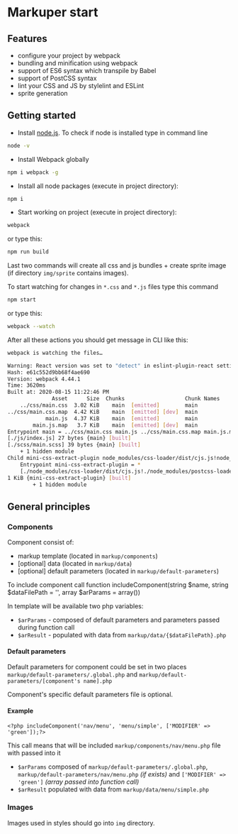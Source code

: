 # Markuper start

## Features
* configure your project by webpack
* bundling and minification using webpack
* support of ES6 syntax which transpile by Babel
* support of PostCSS syntax
* lint your CSS and JS by stylelint and ESLint
* sprite generation

## Getting started

* Install [node.js](https://nodejs.org/).
    To check if node is installed type in command line
```bash
node -v
```
* Install Webpack globally
```bash
npm i webpack -g
```
* Install all node packages (execute in project directory):
```bash
npm i
```
* Start working on project (execute in project directory):
```bash
webpack
```
or type this:
```bash
npm run build
```
Last two commands will create all css and js bundles + create sprite image 
(if directory `img/sprite` contains images).

To start watching for changes in `*.css` and `*.js` files type this command
```bash
npm start
```
or type this:
```bash
webpack --watch
```
After all these actions you should get message in CLI like this:
```bash
webpack is watching the files…

Warning: React version was set to "detect" in eslint-plugin-react settings, but the "react" package is not installed. Assuming latest React version for linting.
Hash: e61c552d9bb68f4ae690
Version: webpack 4.44.1
Time: 3620ms
Built at: 2020-08-15 11:22:46 PM
              Asset      Size  Chunks                   Chunk Names
    ../css/main.css  3.02 KiB    main  [emitted]        main
../css/main.css.map  4.42 KiB    main  [emitted] [dev]  main
            main.js  4.37 KiB    main  [emitted]        main
        main.js.map   3.7 KiB    main  [emitted] [dev]  main
Entrypoint main = ../css/main.css main.js ../css/main.css.map main.js.map
[./js/index.js] 27 bytes {main} [built]
[./scss/main.scss] 39 bytes {main} [built]
    + 1 hidden module
Child mini-css-extract-plugin node_modules/css-loader/dist/cjs.js!node_modules/postcss-loader/src/index.js!node_modules/sass-loader/dist/cjs.js!scss/main.scss:
    Entrypoint mini-css-extract-plugin = *
    [./node_modules/css-loader/dist/cjs.js!./node_modules/postcss-loader/src/index.js!./node_modules/sass-loader/dist/cjs.js!./scss/main.scss] ./node_modules/css-loader/dist/cjs.js!./node_modules/postcss-loader/src!./node_modules/sass-loader/dist/cjs.js!./scss/main.scss 7.8
1 KiB {mini-css-extract-plugin} [built]
        + 1 hidden module

```

## General principles

### Components

Component consist of:
* markup template (located in `markup/components`)
* [optional] data (located in `markup/data`)
* [optional] default parameters (located in `markup/default-parameters`)

To include component call function includeComponent(string $name, string $dataFilePath = '', array $arParams = array())

In template will be available two php variables:
* `$arParams` - composed of default parameters and parameters passed during function call
* `$arResult` - populated with data from `markup/data/{$dataFilePath}.php`

#### Default parameters

Default parameters for component could be set in two places `markup/default-parameters/.global.php`
 and `markup/default-parameters/[component's name].php`

Component's specific default parameters file is optional.
 
#### Example

`<?php includeComponent('nav/menu', 'menu/simple', ['MODIFIER' => 'green']);?>`

This call means that will be included `markup/components/nav/menu.php` file
with passed into it
* `$arParams` composed of `markup/default-parameters/.global.php`,
`markup/default-parameters/nav/menu.php` _(if exists)_ and `['MODIFIER' => 'green']` _(array passed into function call)_
* `$arResult` populated with data from `markup/data/menu/simple.php`

### Images

Images used in styles should go into `img` directory.